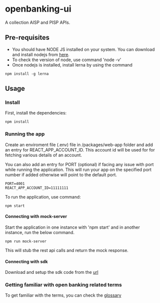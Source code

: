 openbanking-ui
==============

A collection AISP and PISP APIs.

Pre-requisites
--------------

* You should have NODE JS installed on your system. You can download and install nodejs from [here](https://nodejs.org/en/download/).
* To check the version of node, use command 'node -v'
* Once nodejs is installed, install lerna by using the command

``` nowrap
npm install -g lerna
```

Usage
-----

### Install

First, install the dependencies:

``` nowrap
npm install
```

### Running the app

Create an enviroment file (.env) file in /packages/web-app folder and add an entry for REACT_APP_ACCOUNT_ID. This account id will be used for for fetching various details of an account.

You can also add an entry for PORT (optional) if facing any issue with port while running the application. This will run your app on the specified port number if added otherwise will point to the default port. 

``` nowrap
PORT=4001
REACT_APP_ACCOUNT_ID=11111111
```
To run the application, use command:

``` nowrap
npm start
```

#### Connecting with mock-server

Start the application in one instance with 'npm start' and in another instance, run the below command.

``` nowrap
npm run mock-server
```

This will stub the rest api calls and return the mock response.

#### Connecting with sdk

Download and setup the sdk code from the [url](https://github.com/HashApithon/openbanking-java-sdk)

### Getting familiar with open banking related terms

To get familiar with the terms, you can check the [glossary](https://bankofapis.com/glossary)